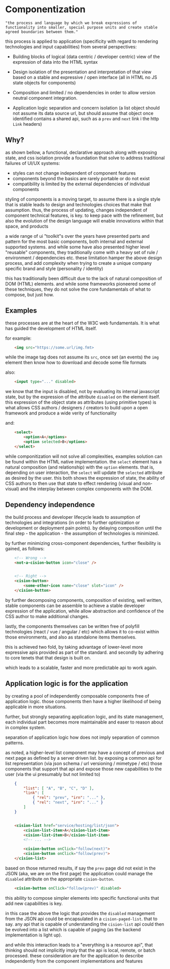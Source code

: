 # Componentization


	"the process and language by which we break expressions of functionality into smaller, special purpose units and create stable agreed boundaries between them."


this process is applied to application (specificity with regard to rendering technologies
and input capabilities) from several perspectives:

- Building blocks of logical (data centric / developer centric) view of the expression of data into the HTML syntax

- Design isolation of the presentation and interpretation of that view based on a stable and expressive / open interface (all in HTML no JS state objects for components)

- Composition and limited / no dependencies in order to allow version neutral component integration.

- Application logic separation and concern isolation (a list object should not assume its data source url, but should assume that object once identified contains a shared api, such as a `prev` and `next` link i the http `Link` headers)

## Why?

as shown bellow, a functional, declarative approach along with exposing state, and css isolation provide a foundation that solve to address traditional failures of UI/UX systems:

 - styles can not change independent of component features
 - components beyond the basics are rarely portable or do not exist
 - compatibility is limited by the external dependencies of individual components


styling of components is a moving target, to assume there is a single style that is stable leads to design and technologies choices that make that assumption. thus, the process of updating, changes independent of component technical features, is key.  to keep pace with the refinement, but also the evolution of the design language will enable innovations within that space, and products

a wide range of ui "toolkit"s over the years have presented parts and pattern for the most basic components, both internal and external supported systems.  and while some have also presented higher level "reusable" components, they traditionally come with a heavy set of rule / environment / dependencies etc.   these limitation hamper the above design process, and add complexity when trying to create a unique company specific brand and style (personality / identity)

this has traditionally been difficult due to the lack of natural composition of DOM (HTML) elements.  and while some frameworks pioneered some of these techniques, they do not solve the core fundamentals of what to compose, but just how.








## Examples

these processes are at the heart of the W3C web fundamentals. It is what has guided the development of HTML itself.

for example:

```html
	<img src="https://some.url/img.fmt>
```

while the image tag does not assume its `src`, once set (an events) the `img` element then know how to download and decode some file formats


also:

```html
	<input type="..." disabled>
```

we know that the input is disabled, not by evaluating its internal javascript state, but by the expression of the attribute `disabled` on the element itself.
this expression of the object state as attributes (using primitive types) is what allows CSS authors / designers / creators to build upon a open framework
and produce a wide verity of functionality


and:

```html
	<select>
		<option>A</options>
		<option selected>B</options>
	</select>
```

while componitization will not solve all complexities, examples solution can be found within the HTML native implementation.
the `select` element has a natural composition (and relationship) with the `option` elements.   that is, depending on
user interaction, the `select` will update the `selected` attribute as desired by the user.
this both shows the expression of state, the ability of CSS authors to then use that state to effect
rendering (visual and non-visual) and the interplay between complex components with the DOM.



## Dependency independence

the build process and developer lifecycle leads to assumption of technologies and integrations (in order to further optimization or development or deployment pain points).  by delaying composition until the final step - the application - the assumption of technologies is minimized.

by further minimizing cross-component dependencies, further flexibility is gained, as follows:

```html
	<!-- Wrong -->
	<not-a-cision-button icon="close" />


	<!-- Right -->
	<cision-button>
		<some-other-icon name="close" slot="icon" />
	</cision-button>
```

by further decomposing components, composition of existing, well written, stable components can be assemble to achieve a stable developer expression of the application, while allow abstraction and confidence of the CSS author to make additional changes.


lastly, the components themselves can be written free of polyfill technologies (react / vue / angular / etc) which allows it to co-exist within those environments, and also as standalone items themselves.

this is achieved two fold, by taking advantage of lower-level more expressive apis provided as part of the standard.  and secondly by adhering to core tenets that that design is built on.

which leads to a scalable, faster and more predictable api to work again.


## Application logic is for the application

by creating a pool of independently composable components free of application logic. those components then have a higher likelihood of being applicable in more situations.

further, but strongly separating application logic, and its state management, each individual part becomes more maintainable and easer to reason about in complex system.

separation of application logic how does not imply separation of common patterns.

as noted, a higher-level list component may have a concept of previous and next page as defined by a server driven list.  by exposing a common api for list representation (via json schema / url versioning / mimetype / etc) those components that support that api and expose those new capabilities to the user (via the ui presumably but not limited to)

```json
	{
		"list": [ "A", "B", "C", "D" ],
		"link": [
			{ "rel": "prev", "irn": "..." },
			{ "rel": "next", "irn": "..." }
		]
	}
```

```html

	<cision-list href="service/hosting/list/json">
		<cision-list-item>A</cision-list-item>
		<cision-list-item>B</cision-list-item>
		<!-- ... -->

		<cision-button onClick="follow(next)">
		<cision-button onClick="follow(prev)">
	</cision-list>

```

based on those returned results, if say the `prev` page did not exist in the JSON (aka, we are on the first page) the application could manage the `disabled` attribute on the appropriate `cision-button`.

```html
	<cision-button onClick="follow(prev)" disabled>
```

this ability to compose simpler elements into specific functional units that add new capabilities is key.

in this case the above the logic that provides the `disabled` management from the JSON api could be encapsulated in a `cision-paged-list`.  that to say. any api that is capable of understanding the `cision-list` api could then be evolved into a list which is capable of paging (as the backend implementation is light up).

and while this interaction leads to a "everything is a resource api", that thinking should not implicitly imply that the api is local, remote, or batch processed.   these consideration are for the application to describe independently from the component implementations and features